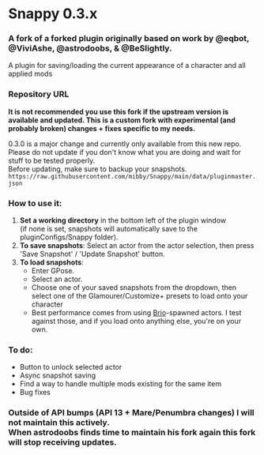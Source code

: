 # Snappy 0.3.x

### A fork of a forked plugin originally based on work by @eqbot, @ViviAshe, @astrodoobs, & @BeSlightly.

A plugin for saving/loading the current appearance of a character and all applied mods

### Repository URL

**It is not recommended you use this fork if the upstream version is available and updated. This is a custom fork with experimental (and probably broken) changes + fixes specific to my needs.**

0.3.0 is a major change and currently only available from this new repo. </br>
Please do not update if you don't know what you are doing and wait for stuff to be tested properly. </br>
Before updating, make sure to backup your snapshots. </br>
`https://raw.githubusercontent.com/mibby/Snappy/main/data/pluginmaster.json`

### How to use it:
1. **Set a working directory** in the bottom left of the plugin window </br>(if none is set, snapshots will automatically save to the pluginConfigs/Snappy folder).
2. **To save snapshots**: Select an actor from the actor selection, then press 'Save Snapshot' / 'Update Snapshot' button.
3. **To load snapshots**:
   - Enter GPose.
   - Select an actor.
   - Choose one of your saved snapshots from the dropdown,
   then select one of the Glamourer/Customize+ presets to load onto your character
   - Best performance comes from using [Brio](https://github.com/AsgardXIV/Brio)-spawned actors. I test against those, and if you load onto anything else, you're on your own.

### To do:
- Button to unlock selected actor
- Async snapshot saving
- Find a way to handle multiple mods existing for the same item
- Bug fixes

### Outside of API bumps (API 13 + Mare/Penumbra changes) I will not maintain this actively. </br>When astrodoobs finds time to maintain his fork again this fork will stop receiving updates.